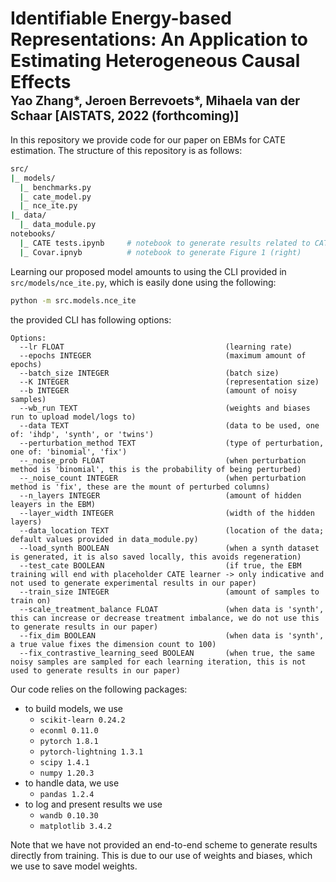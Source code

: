 # Identifiable Energy-based Representations: An Application to Estimating Heterogeneous Causal Effects </br><sub><sub>Yao Zhang*, Jeroen Berrevoets*, Mihaela van der Schaar [AISTATS, 2022 (forthcoming)]</sub></sub>

In this repository we provide code for our paper on EBMs for CATE estimation. The structure of this repository is as follows:
```bash
src/
|_ models/
  |_ benchmarks.py
  |_ cate_model.py
  |_ nce_ite.py
|_ data/
  |_ data_module.py
notebooks/
  |_ CATE tests.ipynb     # notebook to generate results related to CATE
  |_ Covar.ipnyb          # notebook to generate Figure 1 (right)
```

Learning our proposed model amounts to using the CLI provided in `src/models/nce_ite.py`, which is easily done using the following:
```bash
python -m src.models.nce_ite
```
the provided CLI has following options:
```
Options:
  --lr FLOAT                                    (learning rate)
  --epochs INTEGER                              (maximum amount of epochs)
  --batch_size INTEGER                          (batch size)
  --K INTEGER                                   (representation size)
  --b INTEGER                                   (amount of noisy samples)
  --wb_run TEXT                                 (weights and biases run to upload model/logs to)
  --data TEXT                                   (data to be used, one of: 'ihdp', 'synth', or 'twins')
  --perturbation_method TEXT                    (type of perturbation, one of: 'binomial', 'fix')
  --_noise_prob FLOAT                           (when perturbation method is 'binomial', this is the probability of being perturbed)
  --_noise_count INTEGER                        (when perturbation method is 'fix', these are the mount of perturbed columns)
  --n_layers INTEGER                            (amount of hidden leayers in the EBM)
  --layer_width INTEGER                         (width of the hidden layers)
  --data_location TEXT                          (location of the data; default values provided in data_module.py)
  --load_synth BOOLEAN                          (when a synth dataset is generated, it is also saved locally, this avoids regeneration)
  --test_cate BOOLEAN                           (if true, the EBM training will end with placeholder CATE learner -> only indicative and not used to generate experimental results in our paper)
  --train_size INTEGER                          (amount of samples to train on)
  --scale_treatment_balance FLOAT               (when data is 'synth', this can increase or decrease treatment imbalance, we do not use this to generate results in our paper)
  --fix_dim BOOLEAN                             (when data is 'synth', a true value fixes the dimension count to 100)
  --fix_contrastive_learning_seed BOOLEAN       (when true, the same noisy samples are sampled for each learning iteration, this is not used to generate results in our paper)
```

Our code relies on the following packages:
* to build models, we use
    - `scikit-learn 0.24.2`
    - `econml 0.11.0`
    - `pytorch 1.8.1`
    - `pytorch-lightning 1.3.1`
    - `scipy 1.4.1`
    - `numpy 1.20.3`
* to handle data, we use
    - `pandas 1.2.4`
* to log and present results we use
    - `wandb 0.10.30`
    - `matplotlib 3.4.2`

Note that we have not provided an end-to-end scheme to generate results directly from training. This is due to our use of weights and biases, which we use to save model weights.
